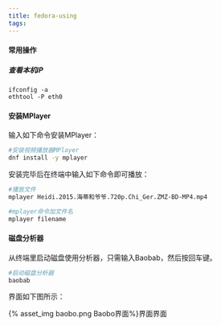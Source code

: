 ```yaml
---
title: fedora-using
tags:
---
```


#### 常用操作

##### 查看本机IP

```
ifconfig -a
ethtool -P eth0
```


#### 安装MPlayer

输入如下命令安装MPlayer：

```Bash
#安装视频播放器MPlayer
dnf install -y mplayer
```

安装完毕后在终端中输入如下命令即可播放：

```Bash
#播放文件
mplayer Heidi.2015.海蒂和爷爷.720p.Chi_Ger.ZMZ-BD-MP4.mp4

#mplayer命令加文件名
mplayer filename
```

#### 磁盘分析器

从终端里启动磁盘使用分析器，只需输入Baobab，然后按回车键。

```Bash
#启动磁盘分析器
baobab
```

界面如下图所示：

{% asset_img baobo.png Baobo界面%}界面界面
